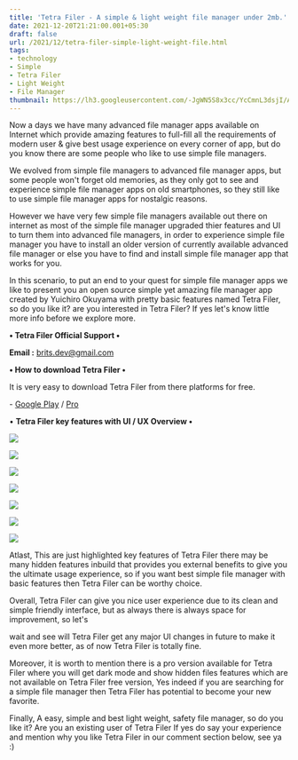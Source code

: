 ```yaml
---
title: 'Tetra Filer - A simple & light weight file manager under 2mb.'
date: 2021-12-20T21:21:00.001+05:30
draft: false
url: /2021/12/tetra-filer-simple-light-weight-file.html
tags: 
- technology
- Simple
- Tetra Filer
- Light Weight
- File Manager
thumbnail: https://lh3.googleusercontent.com/-JgWN5S8x3cc/YcCmnL3dsjI/AAAAAAAAH_A/3Q9u-YhIY0oM1HpFPJKpRfKoILbPogaIACNcBGAsYHQ/s1600/1640015512248947-0.png
---
```


  

Now a days we have many advanced file manager apps available on Internet which provide amazing features to full-fill all the requirements of modern user & give best usage experience on every corner of app, but do you know there are some people who like to use simple file managers.

  

We evolved from simple file managers to advanced file manager apps, but some people won't forget old memories, as they only got to see and experience simple file manager apps on old smartphones, so they still like to use simple file manager apps for nostalgic reasons.

  

However we have very few simple file managers available out there on internet as most of the simple file manager upgraded thier features and UI to turn them into advanced file managers, in order to experience simple file manager you have to install an older version of currently available advanced file manager or else you have to find and install simple file manager app that works for you.

  

In this scenario, to put an end to your quest for simple file manager apps we like to present you an open source simple yet amazing file manager app created by Yuichiro Okuyama with pretty basic features named Tetra Filer, so do you like it? are you interested in Tetra Filer? If yes let's know little more info before we explore more.

  

**• Tetra Filer Official Support •**

**Email :** [brits.dev@gmail.com](mailto:Email%20:%20brits.dev@gmail.com)

**• How to download Tetra Filer •**

It is very easy to download Tetra Filer from there platforms for free.

  

\- [Google Play](https://play.google.com/store/apps/details?id=jp.main.brits.android.filer.free) / [Pro](https://play.google.com/store/apps/details?id=jp.main.brits.android.filer.app)

  

• **Tetra Filer key features with UI / UX Overview •**

 ![](https://lh3.googleusercontent.com/-RqQn-Xo4ETM/YcCmmBTv3yI/AAAAAAAAH-8/XwXR8qst2hkbA5sy_zljfPzyHamhDJiqQCNcBGAsYHQ/s1600/1640015508329771-1.png) 

  

  

 ![](https://lh3.googleusercontent.com/-eboc09K4J88/YcCmlKa_1vI/AAAAAAAAH-4/kjCc6LWBwgU7BoeNHkDPH3CIkQXbznwUACNcBGAsYHQ/s1600/1640015504483399-2.png) 

  

  

 ![](https://lh3.googleusercontent.com/-6cE44xl3L2I/YcCmkKASitI/AAAAAAAAH-0/HdNHMFQpbWsCVTaNOYhzcZ3_caujHu2rACNcBGAsYHQ/s1600/1640015500353910-3.png) 

  

  

 ![](https://lh3.googleusercontent.com/-q6ZpjvkrmM8/YcCmjMkcO5I/AAAAAAAAH-w/3GaYifBiA2EH4lYrbBQ37hhc6Fbj0fclwCNcBGAsYHQ/s1600/1640015496803581-4.png) 

  

  

 ![](https://lh3.googleusercontent.com/-PStWym2ETf8/YcCmiIWNTTI/AAAAAAAAH-s/z6c7nnmDyJQ7moSHxrJU_YDvfrpgp00igCNcBGAsYHQ/s1600/1640015492047927-5.png) 

  

 ![](https://lh3.googleusercontent.com/-i4CeGK3ZuuA/YcCmhEDP8tI/AAAAAAAAH-o/JikUHHb0URUzxlaMfbm_ogtzyS087jmagCNcBGAsYHQ/s1600/1640015488023993-6.png) 

  

  

 ![](https://lh3.googleusercontent.com/-8HJnP9cT8Kw/YcCmgB_Lm-I/AAAAAAAAH-k/4OwrvFvScKoRGes0a9e1E37MFbc5rDl6gCNcBGAsYHQ/s1600/1640015484202536-7.png) 

  

  

Atlast, This are just highlighted key features of Tetra Filer there may be many hidden features inbuild that provides you external benefits to give you the ultimate usage experience, so if you want best simple file manager with basic features then Tetra Filer can be worthy choice.

  

Overall, Tetra Filer can give you nice user experience due to its clean and simple friendly interface, but as always there is always space for improvement, so let's 

wait and see will Tetra Filer get any major UI changes in future to make it even more better, as of now Tetra Filer is totally fine.

  

Moreover, it is worth to mention there is a pro version available for Tetra Filer where you will get dark mode and show hidden files features which are not available on Tetra Filer free version, Yes indeed if you are searching for a simple file manager then Tetra Filer has potential to become your new favorite.

  

Finally, A easy, simple and best light weight, safety file manager, so do you like it? Are you an existing user of Tetra Filer If yes do say your experience and mention why you like Tetra Filer in our comment section below, see ya :)
